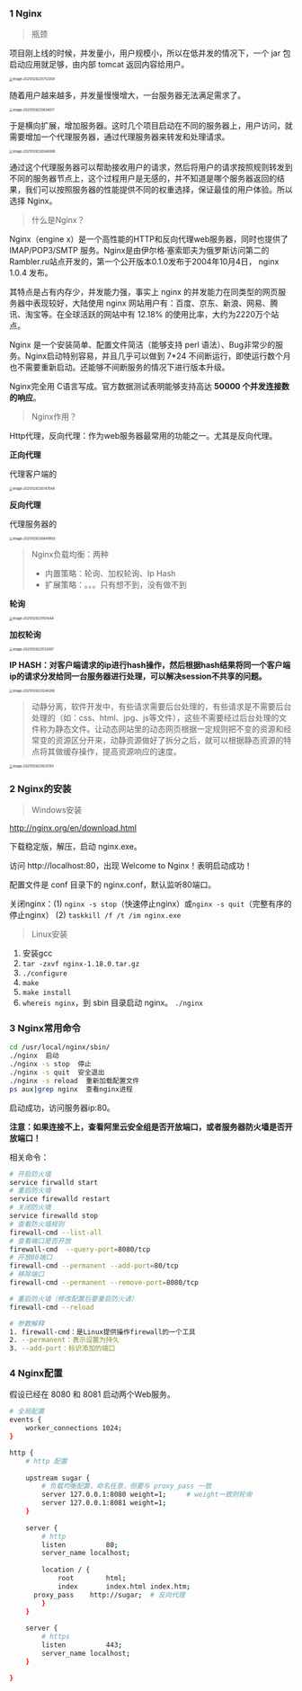 ### 1 Nginx

> 瓶颈

项目刚上线的时候，并发量小，用户规模小，所以在低并发的情况下，一个 jar 包启动应用就足够，由内部 tomcat 返回内容给用户。

<img src="/Users/sugar/Library/Application Support/typora-user-images/image-20210128225752059.png" alt="image-20210128225752059" style="zoom:40%;" />

随着用户越来越多，并发量慢慢增大，一台服务器无法满足需求了。

<img src="/Users/sugar/Library/Application Support/typora-user-images/image-20210128225834017.png" alt="image-20210128225834017" style="zoom:40%;" />

于是横向扩展，增加服务器。这时几个项目启动在不同的服务器上，用户访问，就需要增加一个代理服务器，通过代理服务器来转发和处理请求。

<img src="/Users/sugar/Library/Application Support/typora-user-images/image-20210128230046906.png" alt="image-20210128230046906" style="zoom:40%;" />

通过这个代理服务器可以帮助接收用户的请求，然后将用户的请求按照规则转发到不同的服务器节点上，这个过程用户是无感的，并不知道是哪个服务器返回的结果，我们可以按照服务器的性能提供不同的权重选择，保证最佳的用户体验。所以选择 Nginx。

> 什么是Nginx？

Nginx（engine x）是一个高性能的HTTP和反向代理web服务器，同时也提供了 IMAP/POP3/SMTP 服务。Nginx是由伊尔格·塞索耶夫为俄罗斯访问第二的Rambler.ru站点开发的，第一个公开版本0.1.0发布于2004年10月4日， nginx 1.0.4 发布。

其特点是占有内存少，并发能力强，事实上 nginx 的并发能力在同类型的网页服务器中表现较好，大陆使用 nginx 网站用户有：百度、京东、新浪、网易、腾讯、淘宝等。在全球活跃的网站中有 12.18% 的使用比率，大约为2220万个站点。

Nginx 是一个安装简单、配置文件简洁（能够支持 perl 语法）、Bug非常少的服务。Nginx启动特别容易，并且几乎可以做到 7*24 不间断运行，即使运行数个月也不需要重新启动。还能够不间断服务的情况下进行版本升级。

Nginx完全用 C语言写成。官方数据测试表明能够支持高达 **50000 个并发连接数的响应**。

> Nginx作用？

Http代理，反向代理：作为web服务器最常用的功能之一。尤其是反向代理。

**正向代理**

代理客户端的

<img src="/Users/sugar/Library/Application Support/typora-user-images/image-20210128230747048.png" alt="image-20210128230747048" style="zoom:40%;" />

**反向代理**

代理服务器的

<img src="/Users/sugar/Library/Application Support/typora-user-images/image-20210128230849903.png" alt="image-20210128230849903" style="zoom:40%;" />

> Nginx负载均衡：两种
>
> 	- 内置策略：轮询、加权轮询、Ip Hash
> 	- 扩展策略：。。。只有想不到，没有做不到

**轮询**

<img src="/Users/sugar/Library/Application Support/typora-user-images/image-20210128231107444.png" alt="image-20210128231107444" style="zoom:40%;" />

**加权轮询**

<img src="/Users/sugar/Library/Application Support/typora-user-images/image-20210128231133097.png" alt="image-20210128231133097" style="zoom:40%;" />

**IP HASH：对客户端请求的ip进行hash操作，然后根据hash结果将同一个客户端ip的请求分发给同一台服务器进行处理，可以解决session不共享的问题。**

<img src="/Users/sugar/Library/Application Support/typora-user-images/image-20210128231244268.png" alt="image-20210128231244268" style="zoom:40%;" />

> 动静分离，软件开发中，有些请求需要后台处理的，有些请求是不需要后台处理的（如：css、html、jpg、js等文件），这些不需要经过后台处理的文件称为静态文件。让动态网站里的动态网页根据一定规则把不变的资源和经常变的资源区分开来，动静资源做好了拆分之后，就可以根据静态资源的特点将其做缓存操作，提高资源响应的速度。

<img src="/Users/sugar/Library/Application Support/typora-user-images/image-20210128231635193.png" alt="image-20210128231635193" style="zoom:40%;" />

### 2 Nginx的安装

> Windows安装

http://nginx.org/en/download.html

下载稳定版，解压，启动 nginx.exe。

访问 http://localhost:80，出现 Welcome to Nginx！表明启动成功！

配置文件是 conf 目录下的 nginx.conf，默认监听80端口。

关闭nginx：(1) `nginx -s stop`（快速停止nginx）或`nginx -s quit`（完整有序的停止nginx） (2) `taskkill /f /t /im nginx.exe`

> Linux安装

1. 安装gcc
2. `tar -zxvf nginx-1.18.0.tar.gz`
3. `./configure`
4. `make`
5. `make install`
6. `whereis nginx`，到 sbin 目录启动 nginx。 `./nginx`

### 3 Nginx常用命令

```bash
cd /usr/local/nginx/sbin/
./nginx  启动
./nginx -s stop  停止
./nginx -s quit  安全退出
./nginx -s reload  重新加载配置文件
ps aux|grep nginx  查看nginx进程
```

启动成功，访问服务器ip:80。

**注意：如果连接不上，查看阿里云安全组是否开放端口，或者服务器防火墙是否开放端口！**

相关命令：

```bash
# 开启防火墙
service firwalld start
# 重启防火墙
service firewalld restart
# 关闭防火墙
service firewalld stop
# 查看防火墙规则
firewall-cmd --list-all
# 查看端口是否开放
firewall-cmd  --query-port=8080/tcp
# 开放80端口
firewall-cmd --permanent --add-port=80/tcp
# 移除端口
firewall-cmd --permanent --remove-port=8080/tcp

# 重启防火墙（修改配置后要重启防火请）
firewall-cmd --reload

# 参数解释
1. firewall-cmd：是Linux提供操作firewall的一个工具
2. --permanent：表示设置为持久
3. --add-port：标识添加的端口
```

### 4 Nginx配置

假设已经在 8080 和 8081 启动两个Web服务。

```bash
# 全局配置
events {
	worker_connections 1024;
}

http {
	# http 配置
	
	upstream sugar {
		# 负载均衡配置，命名任意，但要与 proxy_pass 一致
		server 127.0.0.1:8080 weight=1;		# weight一致则轮询
		server 127.0.0.1:8081 weight=1;
	}
	
	server {
		# http
		listen			80;
		server_name	localhost;
		
		location / {
			root		html;
			index		index.html index.htm;
      proxy_pass	http://sugar;  # 反向代理
		}
	}
	
	server {
		# https
		listen			443;
		server_name	localhost;
	}

}
```

